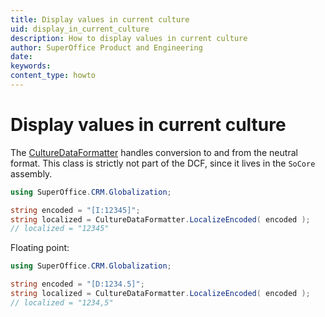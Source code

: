 ```yaml
---
title: Display values in current culture
uid: display_in_current_culture
description: How to display values in current culture
author: SuperOffice Product and Engineering
date:
keywords:
content_type: howto
---
```


# Display values in current culture

The [CultureDataFormatter][1] handles conversion to and from the neutral format. This class is strictly not part of the DCF, since it lives in the `SoCore` assembly.

```csharp
using SuperOffice.CRM.Globalization;

string encoded = "[I:12345]";
string localized = CultureDataFormatter.LocalizeEncoded( encoded );
// localized = "12345"
```

Floating point:

```csharp
using SuperOffice.CRM.Globalization;

string encoded = "[D:1234.5]";
string localized = CultureDataFormatter.LocalizeEncoded( encoded );
// localized = "1234,5" 
```

<!-- Referenced links -->
[1]: culturedataformatter.md
